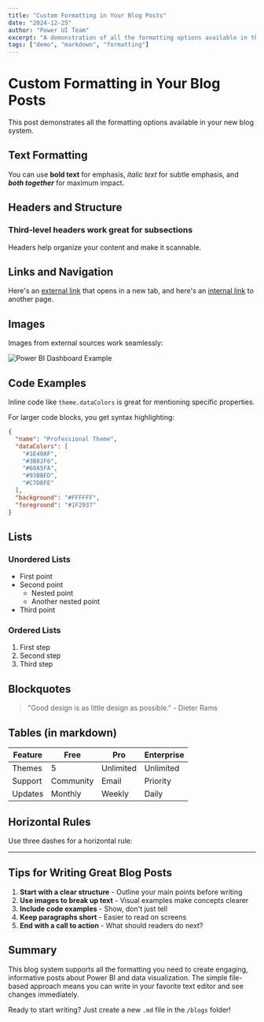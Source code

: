 ```yaml
---
title: "Custom Formatting in Your Blog Posts"
date: "2024-12-25"
author: "Power UI Team"
excerpt: "A demonstration of all the formatting options available in the blog system."
tags: ["demo", "markdown", "formatting"]
---
```


# Custom Formatting in Your Blog Posts

This post demonstrates all the formatting options available in your new blog system.

## Text Formatting

You can use **bold text** for emphasis, *italic text* for subtle emphasis, and ***both together*** for maximum impact.

## Headers and Structure

### Third-level headers work great for subsections

Headers help organize your content and make it scannable.

## Links and Navigation

Here's an [external link](https://www.powerbi.com) that opens in a new tab, and here's an [internal link](/pricing) to another page.

## Images

Images from external sources work seamlessly:

![Power BI Dashboard Example](https://cdn.prod.website-files.com/66605e6b969a633098f1bbbd/67d4299d4eb69576faab14c6_neutral%20palettes.png)

## Code Examples

Inline code like `theme.dataColors` is great for mentioning specific properties.

For larger code blocks, you get syntax highlighting:

```json
{
  "name": "Professional Theme",
  "dataColors": [
    "#1E40AF",
    "#3B82F6",
    "#60A5FA",
    "#93BBFD",
    "#C7DBFE"
  ],
  "background": "#FFFFFF",
  "foreground": "#1F2937"
}
```

## Lists

### Unordered Lists
- First point
- Second point
  - Nested point
  - Another nested point
- Third point

### Ordered Lists
1. First step
2. Second step
3. Third step

## Blockquotes

> "Good design is as little design as possible." - Dieter Rams

## Tables (in markdown)

| Feature | Free | Pro | Enterprise |
|---------|------|-----|------------|
| Themes | 5 | Unlimited | Unlimited |
| Support | Community | Email | Priority |
| Updates | Monthly | Weekly | Daily |

## Horizontal Rules

Use three dashes for a horizontal rule:

---

## Tips for Writing Great Blog Posts

1. **Start with a clear structure** - Outline your main points before writing
2. **Use images to break up text** - Visual examples make concepts clearer
3. **Include code examples** - Show, don't just tell
4. **Keep paragraphs short** - Easier to read on screens
5. **End with a call to action** - What should readers do next?

## Summary

This blog system supports all the formatting you need to create engaging, informative posts about Power BI and data visualization. The simple file-based approach means you can write in your favorite text editor and see changes immediately.

Ready to start writing? Just create a new `.md` file in the `/blogs` folder!